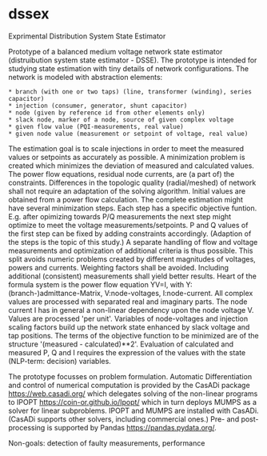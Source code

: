 # dssex

Exprimental Distribution System State Estimator

Prototype of a balanced medium voltage network state estimator 
(distruibution system state estimator - DSSE). The prototype is intended
for studying state estimation with tiny details of network configurations.
The network is modeled with abstraction elements:

    * branch (with one or two taps) (line, transformer (winding), series capacitor)
    * injection (consumer, generator, shunt capacitor)
    * node (given by reference id from other elements only)
    * slack node, marker of a node, source of given complex voltage
    * given flow value (PQI-measurements, real value)
    * given node value (measurement or setpoint of voltage, real value)

The estimation goal is to scale injections in order to meet the measured values
or setpoints as accurately as possible. A minimization problem is created 
which minimizes the deviation of measured and calculated values. The power 
flow equations, residual node currents, are (a part of) the constraints. 
Differences in the topologic quality (radial/meshed) of network shall not 
require an adaptation of the solving algorithm. Initial values are obtained 
from a power flow calculation. The complete estimation might have several 
minimization steps. Each step has a specific objective funtion. E.g. after 
opimizing towards P/Q measurements the next step might optimize to meet the 
voltage measurements/setpoints. P and Q values of the first step can be 
fixed by adding constraints accordingly. (Adaption of the steps is the 
topic of this study.) A separate handling of flow and voltage measurements 
and optimization of additional criteria is thus possible. This split avoids 
numeric problems created by different magnitudes of voltages, powers and 
currents. Weighting factors shall be avoided. Including additional 
(consistent) measurements shall yield better results.
Heart of the formula system is the power flow equation YV=I, 
with Y:(branch-)admittance-Matrix, V:node-voltages, I:node-current.
All complex values are processed with separated real and imaginary parts. The
node current I has in general a non-linear dependency upon the node voltage V.
Values are processed 'per unit'.
Variables of node-voltages and injection scaling factors build up the
network state enhanced by slack voltage and tap positions.
The terms of the objective function to be minimized are of the 
structure '(measured - calculated)**2'. Evaluation of calculated and 
measured P, Q and I requires the expression of the values with the state 
(NLP-term: decision) variables.  

The prototype focusses on problem formulation. Automatic Differentiation and 
control of numerical computation is provided by the CasADi package 
https://web.casadi.org/ which delegates solving of the non-linear programs to
IPOPT https://coin-or.github.io/Ipopt/ which in turn deploys MUMPS as a solver
for linear subproblems. IPOPT and MUMPS are installed with CasADi. 
(CasADi supports other solvers, including commercial ones.)
Pre- and post-processing is supported by Pandas https://pandas.pydata.org/.

Non-goals: 
    detection of faulty measurements, 
    performance
